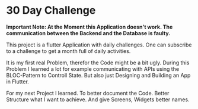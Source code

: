 # 30 Day Challenge

**Important Note: At the Moment this Application doesn't work. The communication between the Backend and the Database is faulty.**

This project is a flutter Application with daily challenges. One can subscribe to a challenge to get a month full of daily activities.

It is my first real Problem, therefor the Code might be a bit ugly. 
During this Problem I learned a lot for example communicating with APIs using the BLOC-Pattern to Controll State. But also just Designing and Building an App in Flutter.

For my next Project I learned. To better document the Code. Better Structure what I want to achieve. And give Screens, Widgets better names.
